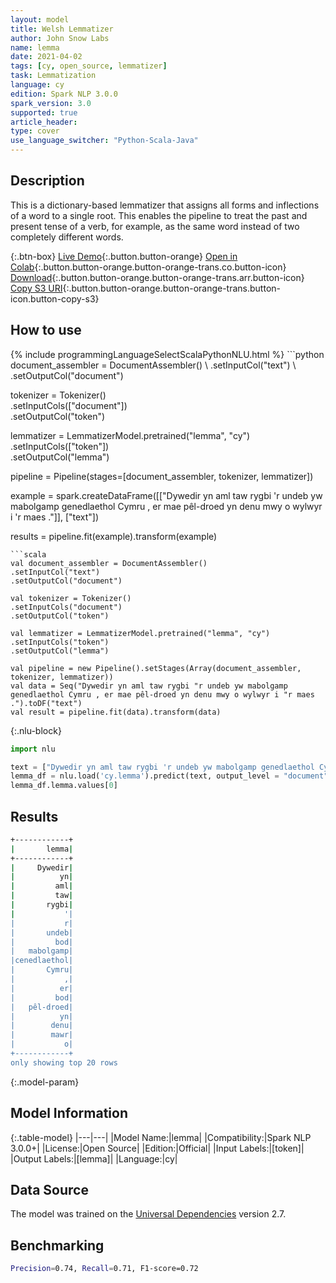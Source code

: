 ```yaml
---
layout: model
title: Welsh Lemmatizer
author: John Snow Labs
name: lemma
date: 2021-04-02
tags: [cy, open_source, lemmatizer]
task: Lemmatization
language: cy
edition: Spark NLP 3.0.0
spark_version: 3.0
supported: true
article_header:
type: cover
use_language_switcher: "Python-Scala-Java"
---
```


## Description

This is a dictionary-based lemmatizer that assigns all forms and inflections of a word to a single root. This enables the pipeline to treat the past and present tense of a verb, for example, as the same word instead of two completely different words.

{:.btn-box}
[Live Demo](https://demo.johnsnowlabs.com/public/TEXT_PREPROCESSING/){:.button.button-orange}
[Open in Colab](https://colab.research.google.com/github/JohnSnowLabs/spark-nlp-workshop/blob/master/tutorials/streamlit_notebooks/TEXT_PREPROCESSING.ipynb){:.button.button-orange.button-orange-trans.co.button-icon}
[Download](https://s3.amazonaws.com/auxdata.johnsnowlabs.com/public/models/lemma_cy_3.0.0_3.0_1617389338320.zip){:.button.button-orange.button-orange-trans.arr.button-icon}
[Copy S3 URI](s3://auxdata.johnsnowlabs.com/public/models/lemma_cy_3.0.0_3.0_1617389338320.zip){:.button.button-orange.button-orange-trans.button-icon.button-copy-s3}

## How to use



<div class="tabs-box" markdown="1">
{% include programmingLanguageSelectScalaPythonNLU.html %}
```python
document_assembler = DocumentAssembler() \
.setInputCol("text") \
.setOutputCol("document")

tokenizer = Tokenizer()\
.setInputCols(["document"]) \
.setOutputCol("token")

lemmatizer = LemmatizerModel.pretrained("lemma", "cy") \
.setInputCols(["token"]) \
.setOutputCol("lemma")

pipeline = Pipeline(stages=[document_assembler, tokenizer, lemmatizer])

example = spark.createDataFrame([["Dywedir yn aml taw rygbi 'r undeb yw mabolgamp genedlaethol Cymru , er mae pêl-droed yn denu mwy o wylwyr i 'r maes ."]], ["text"])

results = pipeline.fit(example).transform(example)
```
```scala
val document_assembler = DocumentAssembler()
.setInputCol("text")
.setOutputCol("document")

val tokenizer = Tokenizer()
.setInputCols("document")
.setOutputCol("token")

val lemmatizer = LemmatizerModel.pretrained("lemma", "cy")
.setInputCols("token")
.setOutputCol("lemma")

val pipeline = new Pipeline().setStages(Array(document_assembler, tokenizer, lemmatizer))
val data = Seq("Dywedir yn aml taw rygbi "r undeb yw mabolgamp genedlaethol Cymru , er mae pêl-droed yn denu mwy o wylwyr i "r maes .").toDF("text")
val result = pipeline.fit(data).transform(data)

```

{:.nlu-block}
```python
import nlu

text = ["Dywedir yn aml taw rygbi 'r undeb yw mabolgamp genedlaethol Cymru , er mae pêl-droed yn denu mwy o wylwyr i 'r maes ."]
lemma_df = nlu.load('cy.lemma').predict(text, output_level = "document")
lemma_df.lemma.values[0]
```
</div>

## Results

```bash
+------------+
|       lemma|
+------------+
|     Dywedir|
|          yn|
|         aml|
|         taw|
|       rygbi|
|           '|
|           r|
|       undeb|
|         bod|
|   mabolgamp|
|cenedlaethol|
|       Cymru|
|           ,|
|          er|
|         bod|
|   pêl-droed|
|          yn|
|        denu|
|        mawr|
|           o|
+------------+
only showing top 20 rows
```

{:.model-param}
## Model Information

{:.table-model}
|---|---|
|Model Name:|lemma|
|Compatibility:|Spark NLP 3.0.0+|
|License:|Open Source|
|Edition:|Official|
|Input Labels:|[token]|
|Output Labels:|[lemma]|
|Language:|cy|

## Data Source

The model was trained on the [Universal Dependencies](https://www.universaldependencies.org) version 2.7.

## Benchmarking

```bash
Precision=0.74, Recall=0.71, F1-score=0.72
```